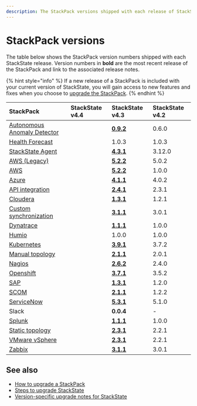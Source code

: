 ```yaml
---
description: The StackPack versions shipped with each release of StackState.
---
```


# StackPack versions

The table below shows the StackPack version numbers shipped with each StackState release. Version numbers in **bold** are the most recent release of the StackPack and link to the associated release notes.

{% hint style="info" %}
If a new release of a StackPack is included with your current version of StackState, you will gain access to new features and fixes when you choose to [upgrade the StackPack](../../stackpacks/about-stackpacks.md#upgrade-a-stackpack).
{% endhint %}

| StackPack | StackState v4.4 | StackState v4.3 | StackState v4.2 |
| :--- | :--- | :--- | :--- |
| [Autonomous Anomaly Detector](../../stackpacks/add-ons/aad.md) |  | [**0.9.2**](../../stackpacks/add-ons/aad.md#release-notes) | 0.6.0 |
| [Health Forecast](../../stackpacks/add-ons/health-forecast.md) |  | 1.0.3 | 1.0.3 |
| [StackState Agent](../../stackpacks/integrations/agent.md) |  | [**4.3.1**](../../stackpacks/integrations/agent.md#release-notes) | 3.12.0 |
| [AWS (Legacy)](../../stackpacks/integrations/aws/aws-legacy.md) |  | [**5.2.2**](../../stackpacks/integrations/aws/aws-legacy.md#release-notes) | 5.0.2 |
| [AWS](../../stackpacks/integrations/aws/aws.md) |  | [**5.2.2**](../../stackpacks/integrations/aws/aws.md#release-notes) | 1.0.0 |
| [Azure](../../stackpacks/integrations/azure.md) |  | [**4.1.1**](../../stackpacks/integrations/azure.md#release-notes) | 4.0.2 |
| [API integration](../../stackpacks/integrations/api-integration.md) |  | [**2.4.1**](../../stackpacks/integrations/api-integration.md#release-notes) | 2.3.1 |
| [Cloudera](../../stackpacks/integrations/cloudera.md) |  | [**1.3.1**](../../stackpacks/integrations/cloudera.md#release-notes) | 1.2.1 |
| [Custom synchronization](../../stackpacks/integrations/customsync.md) |  | [**3.1.1**](https://github.com/StackVista/stackpack-autosync/blob/master/RELEASE.md) | 3.0.1 |
| [Dynatrace](../../stackpacks/integrations/dynatrace.md) |  | [**1.1.1**](../../stackpacks/integrations/dynatrace.md#release-notes) | 1.0.0 |
| [Humio](../../stackpacks/integrations/humio.md) |  | 1.0.0 | 1.0.0 |
| [Kubernetes](../../stackpacks/integrations/kubernetes.md) |  | [**3.9.1**](../../stackpacks/integrations/kubernetes.md#release-notes) | 3.7.2 |
| [Manual topology](../../stackpacks/integrations/manualtopo.md) |  | [**2.1.1**](../../stackpacks/integrations/manualtopo.md#release-notes) | 2.0.1 |
| [Nagios](../../stackpacks/integrations/nagios.md) |  | [**2.6.2**](../../stackpacks/integrations/nagios.md#release-notes) | 2.4.0 |
| [Openshift](../../stackpacks/integrations/openshift.md) |  | [**3.7.1**](../../stackpacks/integrations/openshift.md#release-notes) | 3.5.2 |
| [SAP](../../stackpacks/integrations/sap.md) |  | [**1.3.1**](https://github.com/StackVista/stackpack-sap/blob/master/src/main/stackpack/resources/RELEASE.md) | 1.2.0 |
| [SCOM](../../stackpacks/integrations/scom.md) |  | [**2.1.1**](../../stackpacks/integrations/scom.md#release-notes) | 1.2.2 |
| [ServiceNow](../../stackpacks/integrations/servicenow.md) |  | [**5.3.1**](../../stackpacks/integrations/servicenow.md#release-notes) | 5.1.0 |
| Slack |  | **0.0.4** | - |
| [Splunk](../../stackpacks/integrations/splunk/splunk_stackpack.md) |  | [**1.1.1**](https://github.com/StackVista/stackpack-splunk/blob/master/RELEASE.md) | 1.0.0 |
| [Static topology](../../stackpacks/integrations/static_topology.md) |  | [**2.3.1**](../../stackpacks/integrations/static_topology.md#release-notes) | 2.2.1 |
| [VMware vSphere](../../stackpacks/integrations/vsphere.md) |  | [**2.3.1**](../../stackpacks/integrations/vsphere.md#release-notes) | 2.2.1 |
| [Zabbix](../../stackpacks/integrations/zabbix.md) |  | [**3.1.1**](../../stackpacks/integrations/zabbix.md#release-notes) | 3.0.1 |

## See also

* [How to upgrade a StackPack](../../stackpacks/about-stackpacks.md#upgrade-a-stackpack)
* [Steps to upgrade StackState](steps-to-upgrade.md)
* [Version-specific upgrade notes for StackState](version-specific-upgrade-instructions.md)

